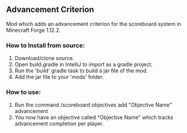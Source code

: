 ## Advancement Criterion

Mod which adds an advancement criterion for the scoreboard system in Minecraft Forge 1.12.2.


### How to Install from source:
1. Download/clone source.
2. Open build.gradle in IntelliJ to import as a gradle project.
3. Run the 'build' gradle task to build a jar file of the mod.
4. Add the jar file to your 'mods' folder.

### How to use:
1. Run the command /scoreboard objectives add "Objective Name" advancement
2. You now have an objective called "Objective Name" which tracks advancement completion per player.
